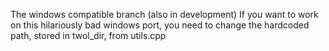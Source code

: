 The windows compatible branch (also in development)
If you want to work on this hilariously bad windows port, you need to change the hardcoded path, stored in twol_dir, from utils.cpp
